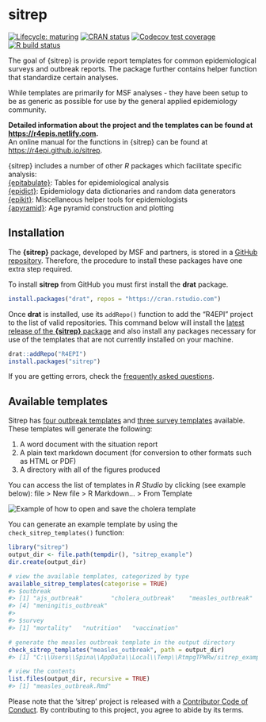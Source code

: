 sitrep
================

<!-- README.md is generated from README.Rmd. Please edit that file -->
<!-- badges: start -->

[![Lifecycle:
maturing](https://img.shields.io/badge/lifecycle-maturing-blue.svg)](https://www.tidyverse.org/lifecycle/#maturing)
[![CRAN
status](https://www.r-pkg.org/badges/version/sitrep)](https://CRAN.R-project.org/package=sitrep)
[![Codecov test
coverage](https://codecov.io/gh/R4EPI/sitrep/branch/master/graph/badge.svg)](https://codecov.io/gh/R4EPI/sitrep?branch=master)
[![R build
status](https://github.com/R4EPI/sitrep/workflows/R-CMD-check/badge.svg)](https://github.com/R4EPI/sitrep/actions)
<!-- badges: end -->

The goal of {sitrep} is provide report templates for common
epidemiological surveys and outbreak reports. The package further
contains helper function that standardize certain analyses.

While templates are primarily for MSF analyses - they have been setup to
be as generic as possible for use by the general applied epidemiology
community.

**Detailed information about the project and the templates can be found
at <https://r4epis.netlify.com>.**  
An online manual for the functions in {sitrep} can be found at
<https://r4epi.github.io/sitrep>.

{sitrep} includes a number of other *R* packages which facilitate
specific analysis:  
[{epitabulate}](https://r4epi.github.io/epitabulate): Tables for
epidemiological analysis  
[{epidict}](https://r4epi.github.io/epidict): Epidemiology data
dictionaries and random data generators  
[{epikit}](https://r4epi.github.io/epikit): Miscellaneous helper tools
for epidemiologists  
[{apyramid}](https://r4epi.github.io/apyramid): Age pyramid construction
and plotting

## Installation

The **{sitrep}** package, developed by MSF and partners, is stored in a
[GitHub repository](https://github.com/R4EPI/sitrep). Therefore, the
procedure to install these packages have one extra step required.

To install **sitrep** from GitHub you must first install the **drat**
package.

``` r
install.packages("drat", repos = "https://cran.rstudio.com")
```

Once **drat** is installed, use its `addRepo()` function to add the
“R4EPI” project to the list of valid repositories. This command below
will install the [latest release of the **{sitrep}**
package](https://github.com/R4EPI/sitrep/releases) and also install any
packages necessary for use of the templates that are not currently
installed on your machine.

``` r
drat::addRepo("R4EPI")
install.packages("sitrep")
```

If you are getting errors, check the [frequently asked
questions](https://r4epis.netlify.com/faq/).

## Available templates

Sitrep has [four outbreak
templates](https://r4epis.netlify.com/outbreaks/) and [three survey
templates](https://r4epis.netlify.com/surveys/) available. These
templates will generate the following:

1.  A word document with the situation report
2.  A plain text markdown document (for conversion to other formats such
    as HTML or PDF)
3.  A directory with all of the figures produced

You can access the list of templates in *R Studio* by clicking (see
example below): file &gt; New file &gt; R Markdown… &gt; From Template

![Example of how to open and save the cholera
template](https://github.com/R4EPI/R4EPIs-website/raw/master/content/welcome/images/opening_template.gif)

You can generate an example template by using the
`check_sitrep_templates()` function:

``` r
library("sitrep")
output_dir <- file.path(tempdir(), "sitrep_example")
dir.create(output_dir)

# view the available templates, categorized by type
available_sitrep_templates(categorise = TRUE)
#> $outbreak
#> [1] "ajs_outbreak"        "cholera_outbreak"    "measles_outbreak"   
#> [4] "meningitis_outbreak"
#> 
#> $survey
#> [1] "mortality"   "nutrition"   "vaccination"

# generate the measles outbreak template in the output directory
check_sitrep_templates("measles_outbreak", path = output_dir)
#> [1] "C:\\Users\\Spina\\AppData\\Local\\Temp\\RtmpgTPWRw/sitrep_example"

# view the contents
list.files(output_dir, recursive = TRUE)
#> [1] "measles_outbreak.Rmd"
```

Please note that the ‘sitrep’ project is released with a [Contributor
Code of Conduct](.github/CODE_OF_CONDUCT.md). By contributing to this
project, you agree to abide by its terms.
